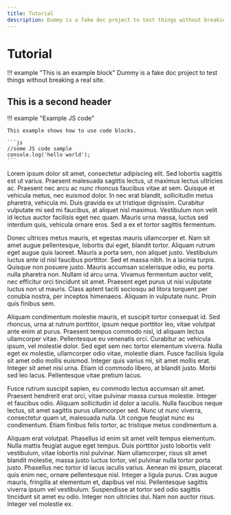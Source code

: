 ```yaml
---
title: Tutorial
description: Dummy is a fake doc project to test things without breaking a real site.
---
```


# Tutorial

!!! example "This is an example block"
    Dummy is a fake doc project to test things without breaking a real site.

## This is a second header

!!! example "Example JS code"

    This example shows how to use code blocks.

    ```js
    //some JS code sample
    console.log('hello world');
    ```

Lorem ipsum dolor sit amet, consectetur adipiscing elit. Sed lobortis sagittis est ut varius.
Praesent malesuada sagittis lectus, ut maximus lectus ultricies ac. Praesent nec arcu ac nunc
rhoncus faucibus vitae at sem. Quisque et vehicula metus, nec euismod dolor. In nec erat blandit,
sollicitudin metus pharetra, vehicula mi. Duis gravida ex ut tristique dignissim. Curabitur
vulputate mi sed mi faucibus, at aliquet nisl maximus. Vestibulum non velit id lectus auctor
facilisis eget nec quam. Mauris urna massa, luctus sed interdum quis, vehicula ornare eros. Sed a ex
et tortor sagittis fermentum.

Donec ultrices metus mauris, et egestas mauris ullamcorper et. Nam sit amet augue pellentesque,
lobortis dui eget, blandit tortor. Aliquam rutrum eget augue quis laoreet. Mauris a porta sem, non
aliquet justo. Vestibulum luctus ante id nisl faucibus porttitor. Sed et massa nibh. In a lacinia
turpis. Quisque non posuere justo. Mauris accumsan scelerisque odio, eu porta nulla pharetra non.
Nullam id arcu urna. Vivamus fermentum auctor velit, nec efficitur orci tincidunt sit amet. Praesent
eget purus ut nisi vulputate luctus non ut mauris. Class aptent taciti sociosqu ad litora torquent
per conubia nostra, per inceptos himenaeos. Aliquam in vulputate nunc. Proin quis finibus sem.

Aliquam condimentum molestie mauris, et suscipit tortor consequat id. Sed rhoncus, urna at rutrum
porttitor, ipsum neque porttitor leo, vitae volutpat ante enim at purus. Praesent tempus commodo
nisl, id aliquam lectus ullamcorper vitae. Pellentesque eu venenatis orci. Curabitur ac vehicula
ipsum, vel molestie dolor. Sed eget sem nec tortor elementum viverra. Nulla eget ex molestie,
ullamcorper odio vitae, molestie diam. Fusce facilisis ligula sit amet odio mollis euismod. Integer
quis varius mi, sit amet mollis erat. Integer sit amet nisi urna. Etiam id commodo libero, at
blandit justo. Morbi sed leo lacus. Pellentesque vitae pretium lacus.

Fusce rutrum suscipit sapien, eu commodo lectus accumsan sit amet. Praesent hendrerit erat orci,
vitae pulvinar massa cursus molestie. Integer et faucibus odio. Aliquam sollicitudin id dolor a
iaculis. Nulla faucibus neque lectus, sit amet sagittis purus ullamcorper sed. Nunc ut nunc viverra,
consectetur quam ut, malesuada nulla. Ut congue feugiat nunc eu condimentum. Etiam finibus felis
tortor, ac tristique metus condimentum a.

Aliquam erat volutpat. Phasellus id enim sit amet velit tempus elementum. Nulla mattis feugiat augue
eget tempus. Duis porttitor justo lobortis velit vestibulum, vitae lobortis nisl pulvinar. Nam
ullamcorper, risus sit amet blandit molestie, massa justo luctus tortor, vel pulvinar nulla tortor
porta justo. Phasellus nec tortor id lacus iaculis varius. Aenean mi ipsum, placerat quis enim nec,
ornare pellentesque nisl. Integer a ligula purus. Cras augue mauris, fringilla at elementum et,
dapibus vel nisi. Pellentesque sagittis viverra ipsum vel vestibulum. Suspendisse at tortor sed odio
sagittis tincidunt sit amet eu odio. Integer non ultricies dui. Nam non auctor risus. Integer vel
molestie ex.
